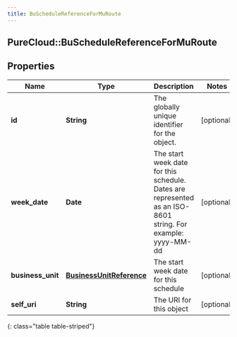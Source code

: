 ```yaml
---
title: BuScheduleReferenceForMuRoute
---
```

## PureCloud::BuScheduleReferenceForMuRoute

## Properties

|Name | Type | Description | Notes|
|------------ | ------------- | ------------- | -------------|
| **id** | **String** | The globally unique identifier for the object. | [optional] |
| **week_date** | **Date** | The start week date for this schedule. Dates are represented as an ISO-8601 string. For example: yyyy-MM-dd | [optional] |
| **business_unit** | [**BusinessUnitReference**](BusinessUnitReference.html) | The start week date for this schedule | [optional] |
| **self_uri** | **String** | The URI for this object | [optional] |
{: class="table table-striped"}


